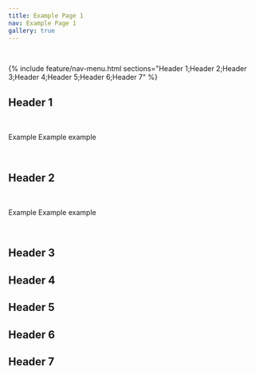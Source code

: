 ```yaml
---
title: Example Page 1
nav: Example Page 1
gallery: true
---
```


<br>

{% include feature/nav-menu.html sections="Header 1;Header 2;Header 3;Header 4;Header 5;Header 6;Header 7" %}

## Header 1

<br>

Example Example example

<br>

## Header 2

<br>

Example Example example

<br>

## Header 3

## Header 4

## Header 5

## Header 6

## Header 7

